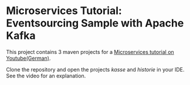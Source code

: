 # Microservices Tutorial: Eventsourcing Sample with Apache Kafka

This project contains 3 maven projects for a [Microservices tutorial on Youtube(German)](https://www.youtube.com/watch?v=QjJqc5ALpKs).

Clone the repository and open the projects *kasse* and *historie* in your IDE. See the video for an explanation.
